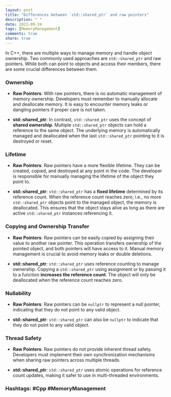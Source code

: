 ```yaml
---
layout: post
title: "Differences between `std::shared_ptr` and raw pointers"
description: " "
date: 2023-09-24
tags: [MemoryManagement]
comments: true
share: true
---
```


In C++, there are multiple ways to manage memory and handle object ownership. Two commonly used approaches are `std::shared_ptr` and raw pointers. While both can point to objects and access their members, there are some crucial differences between them.

### Ownership
- **Raw Pointers**: With raw pointers, there is no automatic management of memory ownership. Developers must remember to manually allocate and deallocate memory. It is easy to encounter memory leaks or dangling pointers if proper care is not taken.

- **std::shared_ptr**: In contrast, `std::shared_ptr` uses the concept of **shared ownership**. Multiple `std::shared_ptr` objects can hold a reference to the same object. The underlying memory is automatically managed and deallocated when the last `std::shared_ptr` pointing to it is destroyed or reset.

### Lifetime
- **Raw Pointers**: Raw pointers have a more flexible lifetime. They can be created, copied, and destroyed at any point in the code. The developer is responsible for manually managing the lifetime of the object they point to.

- **std::shared_ptr**: `std::shared_ptr` has a **fixed lifetime** determined by its reference count. When the reference count reaches zero, i.e., no more `std::shared_ptr` objects point to the managed object, the memory is deallocated. This ensures that the object stays alive as long as there are active `std::shared_ptr` instances referencing it.

### Copying and Ownership Transfer
- **Raw Pointers**: Raw pointers can be easily copied by assigning their value to another raw pointer. This operation transfers ownership of the pointed object, and both pointers will have access to it. Manual memory management is crucial to avoid memory leaks or double deletions.

- **std::shared_ptr**: `std::shared_ptr` uses reference counting to manage ownership. Copying a `std::shared_ptr` using assignment or by passing it to a function **increases the reference count**. The object will only be deallocated when the reference count reaches zero.

### Nullability
- **Raw Pointers**: Raw pointers can be `nullptr` to represent a null pointer, indicating that they do not point to any valid object.

- **std::shared_ptr**: `std::shared_ptr` can also be `nullptr` to indicate that they do not point to any valid object.

### Thread Safety
- **Raw Pointers**: Raw pointers do not provide inherent thread safety. Developers must implement their own synchronization mechanisms when sharing raw pointers across multiple threads.

- **std::shared_ptr**: `std::shared_ptr` uses atomic operations for reference count updates, making it safer to use in multi-threaded environments.

### Hashtags: #Cpp #MemoryManagement